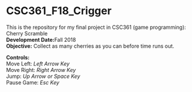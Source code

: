 # CSC361_F18_Crigger
This is the repository for my final project in CSC361 (game programming): Cherry Scramble
<br><b>Development Date:</b>Fall 2018
<br><b>Objective:</b> Collect as many cherries as you can before time runs out.
<p>
  <b>Controls:</b>
  <br>Move Left: <i>Left Arrow Key</i>
  <br>Move Right: <i>Right Arrow Key</i>
  <br>Jump: <i>Up Arrow or Space Key</i>
  <br>Pause Game: <i>Esc Key</i>
